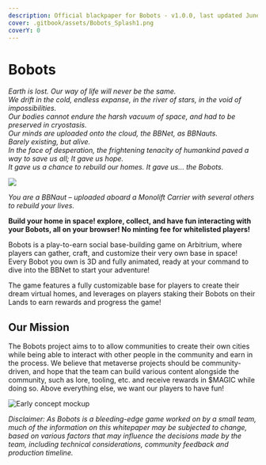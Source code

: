 ```yaml
---
description: Official blackpaper for Bobots - v1.0.0, last updated June 2022
cover: .gitbook/assets/Bobots_Splash1.png
coverY: 0
---
```


# Bobots

_Earth is lost. Our way of life will never be the same._ \
_We drift in the cold, endless expanse, in the river of stars, in the void of impossibilities._ \
_Our bodies cannot endure the harsh vacuum of space, and had to be preserved in cryostasis._ \
_Our minds are uploaded onto the cloud, the BBNet, as BBNauts._\
_Barely existing, but alive._ \
_In the face of desperation, the frightening tenacity of humankind paved a way to save us all; It gave us hope._ \
_It gave us a chance to rebuild our homes. It gave us… the Bobots._

![](.gitbook/assets/Bobots\_Splash2\_Cropped.jpg)

_You are a BBNaut – uploaded aboard a Monolift Carrier with several others to rebuild your lives._&#x20;

**Build your home in space! explore, collect, and have fun interacting with your Bobots, all on your browser! No minting fee for whitelisted players!**&#x20;

Bobots is a play-to-earn social base-building game on Arbitrium, where players can gather, craft, and customize their very own base in space! Every Bobot you own is 3D and fully animated, ready at your command to dive into the BBNet to start your adventure!&#x20;

The game features a fully customizable base for players to create their dream virtual homes, and leverages on players staking their Bobots on their Lands to earn rewards and progress the game!&#x20;

## **Our Mission**

The Bobots project aims to to allow communities to create their own cities while being able to interact with other people in the community and earn in the process. We believe that metaverse projects should be community-driven, and hope that the team can build various content alongside the community, such as lore, tooling, etc. and receive rewards in $MAGIC while doing so. Above everything else, we want our players to have fun!&#x20;

![Early concept mockup](.gitbook/assets/Bobots\_CentralHub\_Mockup.png)

_Disclaimer: As Bobots is a bleeding-edge game worked on by a small team, much of the information on this whitepaper may be subjected to change, based on various factors that may influence the decisions made by the team, including technical considerations, community feedback and production timeline._&#x20;
